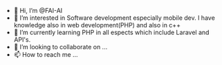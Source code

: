 - 👋 Hi, I’m @FAI-AI
- 👀 I’m interested in Software development especially mobile dev. I have knowledge also in web development(PHP) and also in c++
- 🌱 I’m currently learning PHP in all espects which include Laravel and API's. 
- 💞️ I’m looking to collaborate on ...
- 📫 How to reach me ...

<!---
FAI-AI/FAI-AI is a ✨ special ✨ repository because its `README.md` (this file) appears on your GitHub profile.
You can click the Preview link to take a look at your changes.
--->
